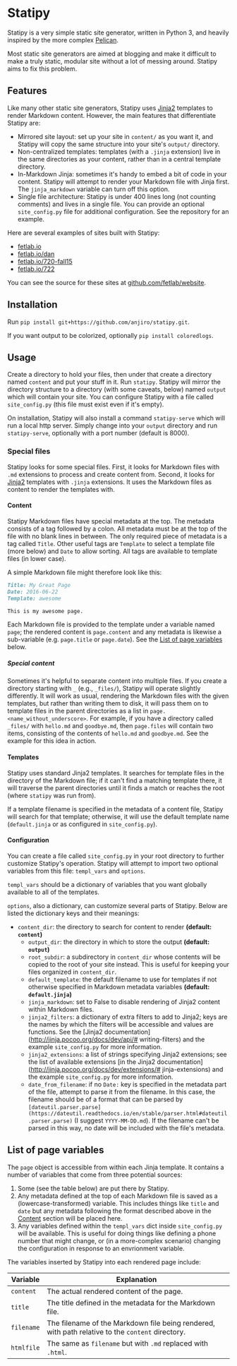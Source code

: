 # Statipy

Statipy is a very simple static site generator, written in Python 3, and
heavily inspired by the more complex [Pelican](http://getpelican.com/).

Most static site generators are aimed at blogging and make it
difficult to make a truly static, modular site without a lot of
messing around. Statipy aims to fix this problem.

## Features

Like many other static site generators, Statipy uses
[Jinja2](http://jinja.pocoo.org/) templates to render Markdown
content. However, the main features that differentiate Statipy are:

- Mirrored site layout: set up your site in `content/` as you want it,
	and Statipy will copy the same structure into your site's `output/`
	directory.
- Non-centralized templates: templates (with a `.jinja` extension)
	live in the same directories as your content, rather than in a
	central template directory.
- In-Markdown Jinja: sometimes it's handy to embed a bit of code in
	your content. Statipy will attempt to render your Markdown file with
	Jinja first. The `jinja_markdown` variable can turn off this option.
- Single file architecture: Statipy is under 400 lines long (not
  counting comments) and lives in a single file. You can provide
  an optional `site_config.py` file for additional configuration.
  See the repository for an example.

Here are several examples of sites built with Statipy:

- [fetlab.io](http://fetlab.io)
- [fetlab.io/dan](http://fetlab.io/dan)
- [fetlab.io/720-fall15](http://fetlab.io/720-fall15)
- [fetlab.io/722](http://fetlab.io/722)

You can see the source for these sites at
[github.com/fetlab/website](http://github.com/fetlab/website).

## Installation
Run `pip install git+https://github.com/anjiro/statipy.git`.

If you want output to be colorized, optionally `pip install
coloredlogs`.

## Usage
Create a directory to hold your files, then under that create a
directory named `content` and put your stuff in it. Run `statipy`.
Statipy will mirror the directory structure to a directory (with some
caveats, below) named `output` which will contain your site. You can
configure Statipy with a file called `site_config.py` (this file must
exist even if it's empty).

On installation, Statipy will also install a command `statipy-serve`
which will run a local http server. Simply change into your `output`
directory and run `statipy-serve`, optionally with a port number
(default is 8000).

### Special files
Statipy looks for some special files. First, it looks for Markdown
files with `.md` extensions to process and create content from.
Second, it looks for [Jinja2](http://jinja.pocoo.org) templates with
`.jinja` extensions. It uses the Markdown files as content to render
the templates with.

#### Content
Statipy Markdown files have special metadata at the top. The metadata
consists of a tag followed by a colon. All metadata must be at the top
of the file with no blank lines in between. The only required piece of
metadata is a tag called `Title`. Other useful tags are `Template` to
select a template file (more below) and `Date` to allow sorting. All
tags are available to template files (in lower case).

A simple Markdown file might therefore look like this:

```.markdown
Title: My Great Page
Date: 2016-06-22
Template: awesome

This is my awesome page.
```

Each Markdown file is provided to the template under a variable named
`page`; the rendered content is `page.content` and any metadata is
likewise a sub-variable (e.g. `page.title` or `page.date`). See the
[List of page variables](#list-of-page-variables) below.

##### Special content
Sometimes it's helpful to separate content into multiple files. If you
create a directory starting with `_` (e.g., `_files/`), Statipy will
operate slightly differently. It will work as usual, rendering the
Markdown files with the given templates, but rather than writing them
to disk, it will pass them on to template files in the parent
directories as a list in `page.<name_without_underscore>`. For
example, if you have a directory called `_files/` with `hello.md` and
`goodbye.md`, then `page.files` will contain two items, consisting of
the contents of `hello.md` and `goodbye.md`. See the example for this
idea in action.

#### Templates
Statipy uses standard Jinja2 templates. It searches for template files
in the directory of the Markdown file; if it can't find a matching
template there, it will traverse the parent directories until it
finds a match or reaches the root (where `statipy` was run from).

If a template filename is specified in the metadata of a content file,
Statipy will search for that template; otherwise, it will use the
default template name (`default.jinja` or as configured in
`site_config.py`).

#### Configuration
You can create a file called `site_config.py` in your root directory
to further customize Statipy's operation. Statipy will attempt to
import two optional variables from this file: `templ_vars` and `options`.

`templ_vars` should be a dictionary of variables that you want
globally available to all of the templates.

`options`, also a dictionary, can customize several parts of Statipy.
Below are listed the dictionary keys and their meanings:

  - `content_dir`: the directory to search for content to render
		**(default: `content`)**
	- `output_dir`: the directory in which to store the output
		**(default: `output`)**
	- `root_subdir`: a subdirectory in `content_dir` whose contents will
		be copied to the root of your site instead. This is useful for
		keeping your files organized in `content_dir`.
	- `default_template`: the default filename to use for templates if
		not otherwise specified in Markdown metadata variables **(default:
		`default.jinja`)**
	- `jinja_markdown`: set to False to disable rendering of Jinja2
		content within Markdown files.
	- `jinja2_filters`: a dictionary of extra filters to add to Jinja2;
		keys are the names by which the filters will be accessible and
		values are functions. See the [Jinja2
		documentation](http://jinja.pocoo.org/docs/dev/api/# writing-filters)
		and the example `site_config.py` for more information.
	- `jinja2_extensions`: a list of strings specifying Jinja2
		extensions; see the list of available extensions [in the Jinja2
		documentation](http://jinja.pocoo.org/docs/dev/extensions/# jinja-extensions)
		and the example `site_config.py` for more information.
	- `date_from_filename`: if no `Date:` key is specified in the
		metadata part of the file, attempt to parse it from the filename.
		In this case, the filename should be of a format that can be
		parsed by
		`[dateutil.parser.parse](https://dateutil.readthedocs.io/en/stable/parser.html#dateutil.parser.parse)`
		(I suggest `YYYY-MM-DD.md`). If the filename can't be parsed in
		this way, no date will be included with the file's metadata.


## List of page variables

The `page` object is accessible from within each Jinja template. It
contains a number of variables that come from three potential sources:

1. Some (see the table below) are put there by Statipy.
2. Any metadata defined at the top of each Markdown file is saved as a
	 (lowercase-transformed) variable. This includes things like `title`
	 and `date` but any metadata following the format described
	 above in the [Content](#content) section will be placed here.
3. Any variables defined within the `templ_vars` dict inside
	 `site_config.py` will be available. This is useful for doing things
	 like defining a phone number that might change, or (in a
	 more-complex scenario) changing the configuration in response to an
	 envrionment variable.

The variables inserted by Statipy into each rendered page include:

Variable  | Explanation
----------|------------
`content` | The actual rendered content of the page.
`title`   | The title defined in the metadata for the Markdown file.
`filename`| The filename of the Markdown file being rendered, with path relative to the `content` directory.
`htmlfile`| The same as `filename` but with `.md` replaced with `.html`.
